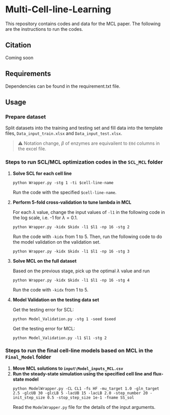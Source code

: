 # Multi-Cell-line-Learning
This repository contains codes and data for the MCL paper. The following are the instructions to run the codes.

## Citation
Coming soon


## Requirements

Dependencies can be found in the requirement.txt file.


## Usage
### Prepare dataset

Split datasets into the training and testing set and fill data into the template files, `Data_input_train.xlsx` and `Data_input_test.xlsx`.
> :warning: Notation change, $\beta$ of enzymes are equivailent to `E0d` columns in the excel file.

### Steps to run SCL/MCL optimization codes in the `SCL_MCL` folder
1. **Solve SCL for each cell line**
   ```
   python Wrapper.py -stg 1 -ti $cell-line-name
   ```
   Run the code with the specified `$cell-line-name`.
2. **Perform 5-fold cross-validation to tune lambda in MCL**

   For each $\lambda$ value, change the input values of `-l1` in the following code in the log scale, i.e. -1 for $\lambda = 0.1$.
   ```
   python Wrapper.py -kidx $kidx -l1 $l1 -np 16 -stg 2
   ```
   Run the code with `-kidx` from 1 to 5. Then, run the following code to do the model validation on the validation set.
   ```
   python Wrapper.py -kidx $kidx -l1 $l1 -np 16 -stg 3
   ```
4. **Solve MCL on the full dataset**
   
   Based on the previous stage, pick up the optimal $\lambda$ value and run 
   ```
   python Wrapper.py -kidx $kidx -l1 $l1 -np 16 -stg 4
   ```
   Run the code with `-kidx` from 1 to 5.
5. **Model Validation on the testing data set**

   Get the testing error for SCL:
   ```
   python Model_Validation.py -stg 1 -seed $seed
   ```

   Get the testing error for MCL:
   ```
   python Model_Validation.py -l1 $l1 -stg 2
   ```
### Steps to run the final cell-line models based on MCL in the `Final_Model` folder
1. **Move MCL solutions to `input\Model_inputs_MCL.csv`**
2. **Run the steady-state simulation using the specified cell line and flux-state model**
   ```
   python ModelWrapper.py -CL CL1 -fs HF -mu_target 1.0 -gln_target 2.5 -glcUB 30 -glcLB 5 -lacUB 15 -lacLB 2.0 -step_number 20 -init_step_size 0.5 -stop_step_size 1e-1 -fname SS_sol
   ```
   Read the `ModelWrapper.py` file for the details of the input arguments.
